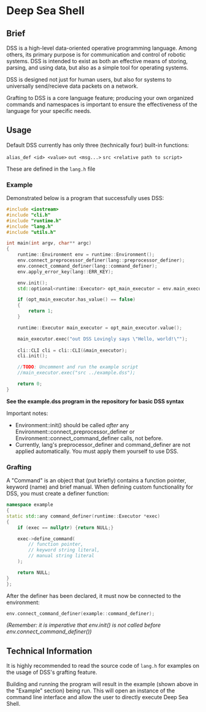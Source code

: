 # Deep Sea Shell

## Brief

DSS is a high-level data-oriented operative programming language. Among others,
its primary purpose is for communication and control of robotic systems.
DSS is intended to exist as both an effective means of storing, parsing, and
using data, but also as a simple tool for operating systems.

DSS is designed not just for human users, but also for systems to universally
send/recieve data packets on a network.

Grafting to DSS is a core language feature; producing your own organized commands
and namespaces is important to ensure the effectiveness of the language for your
specific needs.

## Usage

Default DSS currently has only three (technically four) built-in functions:

`alias_def <id> <value>`
`out <msg...>`
`src <relative path to script>`

These are defined in the `lang.h` file

### Example

Demonstrated below is a program that successfully uses DSS:

```cpp
#include <iostream>
#include "cli.h"
#include "runtime.h"
#include "lang.h"
#include "utils.h"

int main(int argv, char** argc)
{
    runtime::Environment env = runtime::Environment();
    env.connect_preprocessor_definer(lang::preprocessor_definer);
    env.connect_command_definer(lang::command_definer);
    env.apply_error_key(lang::ERR_KEY);

    env.init();
    std::optional<runtime::Executor> opt_main_executor = env.main_executor();

    if (opt_main_executor.has_value() == false)
    {
        return 1;
    }

    runtime::Executor main_executor = opt_main_executor.value();

    main_executor.exec("out DSS Lovingly says \"Hello, world!\"");
    
    cli::CLI cli = cli::CLI(&main_executor);
    cli.init();

    //TODO: Uncomment and run the example script
    //main_executor.exec("src ../example.dss");

    return 0;
}
```

**See the example.dss program in the repository for basic DSS syntax**

Important notes:

* Environment::init() should be called *after* any Environment::connect_preprocessor_definer or Environment::connect_command_definer calls, not before.
* Currently, lang's preprocessor_definer and command_definer are not applied automatically. You must apply them yourself to use DSS.

### Grafting

A "Command" is an object that (put briefly) contains a function pointer, keyword (name) and brief manual.
When defining custom functionality for DSS, you must create a definer function:

```cpp
namespace example
{
static std::any command_definer(runtime::Executor *exec)
{
    if (exec == nullptr) {return NULL;}

    exec->define_command(
        // function pointer,
        // keyword string literal,
        // manual string literal
    );

    return NULL;
}
};
```

After the definer has been declared, it must now be connected to the environment:

```cpp
env.connect_command_definer(example::command_definer);
```

*(Remember: it is imperative that env.init() is not called before env.connect_command_definer())*

## Technical Information

It is highly recommended to read the source code of `lang.h` for examples on the usage of DSS's grafting feature.

Building and running the program will result in the example (shown above in the "Example" section) being run.
This will open an instance of the command line interface and allow the user to directly execute Deep Sea Shell.